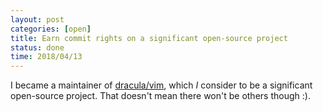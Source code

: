 ```yaml
---
layout: post
categories: [open]
title: Earn commit rights on a significant open-source project
status: done
time: 2018/04/13
---
```


I became a maintainer of [dracula/vim](https://github.com/dracula/vim), which
*I* consider to be a significant open-source project. That doesn't mean there
won't be others though :).
